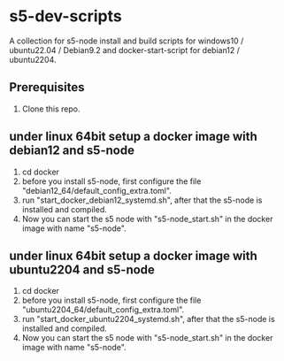 # s5-dev-scripts
A collection for s5-node install and build scripts for windows10 / ubuntu22.04 / Debian9.2 and docker-start-script for debian12 / ubuntu2204.

## Prerequisites

1. Clone this repo.

## under linux 64bit setup a docker image with debian12 and s5-node

1. cd docker
2. before you install s5-node, first configure the file "debian12_64/default_config_extra.toml".
3. run "start_docker_debian12_systemd.sh", after that the s5-node is installed and compiled.
4. Now you can start the s5 node with "s5-node_start.sh" in the docker image with name "s5-node".

## under linux 64bit setup a docker image with ubuntu2204 and s5-node

1. cd docker
2. before you install s5-node, first configure the file "ubuntu2204_64/default_config_extra.toml".
3. run "start_docker_ubuntu2204_systemd.sh", after that the s5-node is installed and compiled.
4. Now you can start the s5 node with "s5-node_start.sh" in the docker image with name "s5-node".

 


